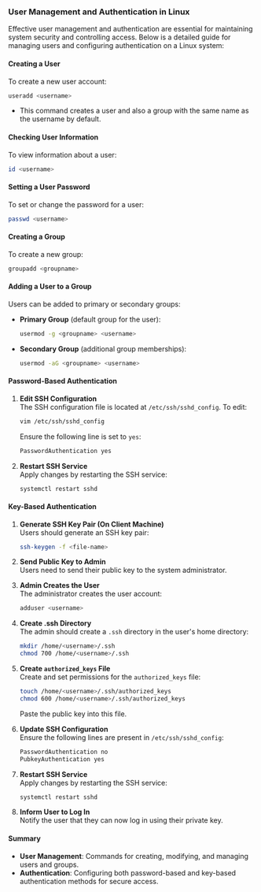### User Management and Authentication in Linux

Effective user management and authentication are essential for maintaining system security and controlling access. Below is a detailed guide for managing users and configuring authentication on a Linux system:

#### Creating a User
To create a new user account:
```bash
useradd <username>
```
- This command creates a user and also a group with the same name as the username by default.

#### Checking User Information
To view information about a user:
```bash
id <username>
```

#### Setting a User Password
To set or change the password for a user:
```bash
passwd <username>
```

#### Creating a Group
To create a new group:
```bash
groupadd <groupname>
```

#### Adding a User to a Group
Users can be added to primary or secondary groups:

- **Primary Group** (default group for the user):
  ```bash
  usermod -g <groupname> <username>
  ```

- **Secondary Group** (additional group memberships):
  ```bash
  usermod -aG <groupname> <username>
  ```

#### Password-Based Authentication

1. **Edit SSH Configuration**  
   The SSH configuration file is located at `/etc/ssh/sshd_config`. To edit:
   ```bash
   vim /etc/ssh/sshd_config
   ```

   Ensure the following line is set to `yes`:
   ```bash
   PasswordAuthentication yes
   ```

2. **Restart SSH Service**  
   Apply changes by restarting the SSH service:
   ```bash
   systemctl restart sshd
   ```

#### Key-Based Authentication

1. **Generate SSH Key Pair (On Client Machine)**  
   Users should generate an SSH key pair:
   ```bash
   ssh-keygen -f <file-name>
   ```

2. **Send Public Key to Admin**  
   Users need to send their public key to the system administrator.

3. **Admin Creates the User**  
   The administrator creates the user account:
   ```bash
   adduser <username>
   ```

4. **Create .ssh Directory**  
   The admin should create a `.ssh` directory in the user's home directory:
   ```bash
   mkdir /home/<username>/.ssh
   chmod 700 /home/<username>/.ssh
   ```

5. **Create `authorized_keys` File**  
   Create and set permissions for the `authorized_keys` file:
   ```bash
   touch /home/<username>/.ssh/authorized_keys
   chmod 600 /home/<username>/.ssh/authorized_keys
   ```

   Paste the public key into this file.

6. **Update SSH Configuration**  
   Ensure the following lines are present in `/etc/ssh/sshd_config`:
   ```bash
   PasswordAuthentication no
   PubkeyAuthentication yes
   ```

7. **Restart SSH Service**  
   Apply changes by restarting the SSH service:
   ```bash
   systemctl restart sshd
   ```

8. **Inform User to Log In**  
   Notify the user that they can now log in using their private key.

#### Summary
- **User Management**: Commands for creating, modifying, and managing users and groups.
- **Authentication**: Configuring both password-based and key-based authentication methods for secure access.

